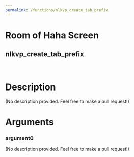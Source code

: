 ```yaml
---
permalink: /functions/nlkvp_create_tab_prefix
---
```

# Room of Haha Screen  
## nlkvp_create_tab_prefix  
&nbsp;  
# Description  
(No description provided. Feel free to make a pull request!) 
&nbsp;  
# Arguments
### argument0
(No description provided. Feel free to make a pull request!)
&nbsp;  


